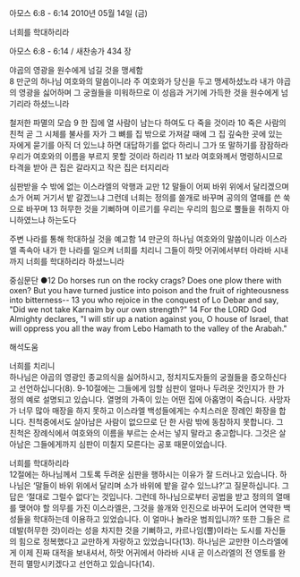 아모스 6:8 - 6:14 
2010년 05월 14일 (금)

너희를 학대하리라



아모스 6:8 - 6:14 / 새찬송가 434 장


야곱의 영광을 원수에게 넘길 것을 맹세함  
8 만군의 하나님 여호와의 말씀이니라 주 여호와가 당신을 두고 맹세하셨노라 내가 야곱의 영광을 싫어하며 그 궁궐들을 미워하므로 이 성읍과 거기에 가득한 것을 원수에게 넘기리라 하셨느니라 

철저한 파멸의 모습 
9 한 집에 열 사람이 남는다 하여도 다 죽을 것이라 10 죽은 사람의 친척 곧 그 시체를 불사를 자가 그 뼈를 집 밖으로 가져갈 때에 그 집 깊숙한 곳에 있는 자에게 묻기를 아직 더 있느냐 하면 대답하기를 없다 하리니 그가 또 말하기를 잠잠하라 우리가 여호와의 이름을 부르지 못할 것이라 하리라 11 보라 여호와께서 명령하시므로 타격을 받아 큰 집은 갈라지고 작은 집은 터지리라 

심판받을 수 밖에 없는 이스라엘의 악행과 교만 
12 말들이 어찌 바위 위에서 달리겠으며 소가 어찌 거기서 밭 갈겠느냐 그런데 너희는 정의를 쓸개로 바꾸며 공의의 열매를 쓴 쑥으로 바꾸며 13 허무한 것을 기뻐하며 이르기를 우리는 우리의 힘으로 뿔들을 취하지 아니하였느냐 하는도다 

주변 나라를 통해 학대하실 것을 예고함 
14 만군의 하나님 여호와의 말씀이니라 이스라엘 족속아 내가 한 나라를 일으켜 너희를 치리니 그들이 하맛 어귀에서부터 아라바 시내까지 너희를 학대하리라 하셨느니라  

중심문단 ●12 Do horses run on the rocky crags? Does one plow there with oxen? But you have turned justice into poison and the fruit of righteousness into bitterness-- 13 you who rejoice in the conquest of Lo Debar and say, "Did we not take Karnaim by our own strength?" 14 For the LORD God Almighty declares, "I will stir up a nation against you, O house of Israel, that will oppress you all the way from Lebo Hamath to the valley of the Arabah."

해석도움





너희를 치리니   
하나님은 야곱의 영광인 종교의식을 싫어하시고, 정치지도자들의 궁궐들을 증오하신다고 선언하십니다(8). 9-10절에는 그들에게 임할 심판이 얼마나 두려운 것인지가 한 가정의 예로 설명되고 있습니다. 열명의 가족이 있는 어떤 집에 아홉명이 죽습니다. 사망자가 너무 많아 매장을 하지 못하고 이스라엘 백성들에게는 수치스러운 장례인 화장을 합니다. 친척중에서도 살아남은 사람이 없으므로 단 한 사람 밖에 동참하지 못합니다. 그 친척은 장례식에서 여호와의 이름을 부르는 순서는 넣지 말라고 충고합니다. 그것은 살아남은 그들에게까지 심판이 미칠지 모른다는 공포 때문이었습니다.   

너희를 학대하리라   
12절에는 하나님께서 그토록 두려운 심판을 행하시는 이유가 잘 드러나고 있습니다. 하나님은 ‘말들이 바위 위에서 달리며 소가 바위에 밭을 갈수 있느냐?’고 질문하십니다. 그 답은 ‘절대로 그럴수 없다’는 것입니다. 그런데 하나님으로부터 공법을 받고 정의의 열매를 맺어야 할 의무를 가진 이스라엘은, 그것을 쓸개와 인진으로 바꾸어 도리어 연약한 백성들을 학대하는데 이용하고 있었습니다. 이 얼마나 놀라운 범죄입니까? 또한 그들은 르데발(허무한 것)이라는 성을 차지한 것을 기뻐하고, 카르나임(뿔)이라는 도시를 자신들의 힘으로 정복했다고 교만하게 자랑하고 있었습니다(13). 하나님은 교만한 이스라엘에게 이제 진짜 대적을 보내셔서, 하맛 어귀에서 아라바 시내 곧 이스라엘의 전 영토를 완전히 멸망시키겠다고 선언하고 있습니다(14).